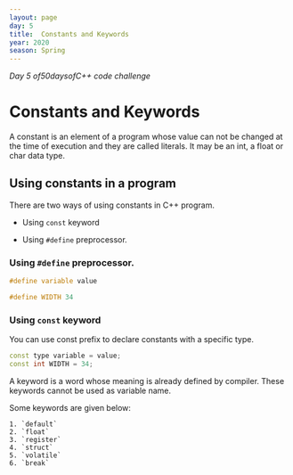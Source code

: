 ```yaml
---
layout: page
day: 5
title:  Constants and Keywords
year: 2020
season: Spring
---
```

*Day 5 of50daysofC++ code challenge*

# Constants and Keywords

A constant is an element of a program whose value can not be changed at the time of execution and they are called literals. It may be an int, a float or char data type.

## Using constants in a program

There are two ways of using constants in C++ program.

- Using `const` keyword

- Using `#define` preprocessor.

### Using `#define` preprocessor.

```cpp
#define variable value

#define WIDTH 34
```

### Using `const` keyword

You can use const prefix to declare constants with a specific type.

```cpp
const type variable = value;
const int WIDTH = 34;
```

A keyword is a word whose meaning is already defined by compiler. These keywords cannot be used as variable name.

Some keywords are given below:

    1. `default`
    2. `float`
    3. `register`
    4. `struct`
    5. `volatile`
    6. `break`